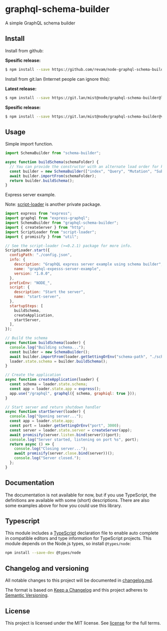 # graphql-schema-builder

A simple GraphQL schema builder

## Install

Install from github:

**Spesific release:**

```sh
$ npm install --save https://github.com/revam/node-graphql-schema-builder/releases/download/v$VERSION/package.tgz
```

Install from git.lan (Internet people can ignore this):

**Latest release:**

```sh
$ npm install --save https://git.lan/mist@node/graphql-schema-builder@latest/npm-pack.tgz
```

**Spesific release:**

```sh
$ npm install --save https://git.lan/mist@node/graphql-schema-builder@v$VERSION/npm-pack.tgz
```

## Usage

Simple import function.

```js
import SchemaBuilder from "schema-builder";

async function buildSchema(schemaFolder) {
  // You can provide the constructor with an alternate load order for known ids.
  const builder = new SchemaBuilder(["index", "Query", "Mutation", "Subscription"]);
  await builder.importFrom(schemaFolder);
  return builder.buildSchema();
}
```

Express server example.

Note: [script-loader](https://github.com/revam/node-script-loader) is another
private package.

```js
import express from "express";
import graphql from "express-graphql";
import SchemaBuilder from "graphql-schema-builder";
import { createServer } from "http";
import ScriptLoader from "script-loader";
import { promisify } from "util";

// See the script-loader (>=0.2.1) package for more info.
ScriptLoader.start({
  configPath: "./config.json",
  info: {
    description: "GraphQL express server example using schema builder",
    name: "graphql-expesss-server-example",
    version: "1.0.0",
  },
  prefixEnv: "NODE_",
  script: {
    description: "Start the server",
    name: "start-server",
  },
  startupSteps: [
    buildSchema,
    createApplication,
    startServer,
  ],
});

// Build the schema
async function buildSchema(loader) {
  console.log("Building schema...");
  const builder = new SchemaBuilder();
  await builder.importFrom(loader.getSettingOrEnv("schema-path", "./schema"));
  loader.state.schema = builder.buildSchema();
}

// Create the application
async function createApplication(loader) {
  const schema = loader.state.schema;
  const app = loader.state.app = express();
  app.use("/graphql", graphql({ schema, graphiql: true }));
}

// Start server and return shutdown handler
async function startServer(loader) {
  console.log("Opening server...");
  const app = loader.state.app;
  const port = loader.getSettingOrEnv("port", 3000);
  const server = loader.state.server = createServer(app);
  await promisify(server.listen.bind(server))(port);
  console.log("Server started, listening on port %s", port);
  return async () => {
    console.log("Closing server...");
    await promisify(server.close.bind(server))();
    console.log("Server closed.");
  };
}
```

## Documentation

The documentation is not available for now, but if you use TypeScript, the
definitions are available with some (short) descriptions. There are also some
examples above for how you could use this library.

## Typescript

This module includes a [TypeScript](https://www.typescriptlang.org/)
declaration file to enable auto complete in compatible editors and type
information for TypeScript projects. This module depends on the Node.js
types, so install `@types/node`:

```sh
npm install --save-dev @types/node
```

## Changelog and versioning

All notable changes to this project will be documented in [changelog.md](./changelog.md).

The format is based on [Keep a Changelog](http://keepachangelog.com/en/1.0.0/)
and this project adheres to [Semantic Versioning](http://semver.org/spec/v2.0.0.html).

## License

This project is licensed under the MIT license. See [license](./license) for the
full terms.
